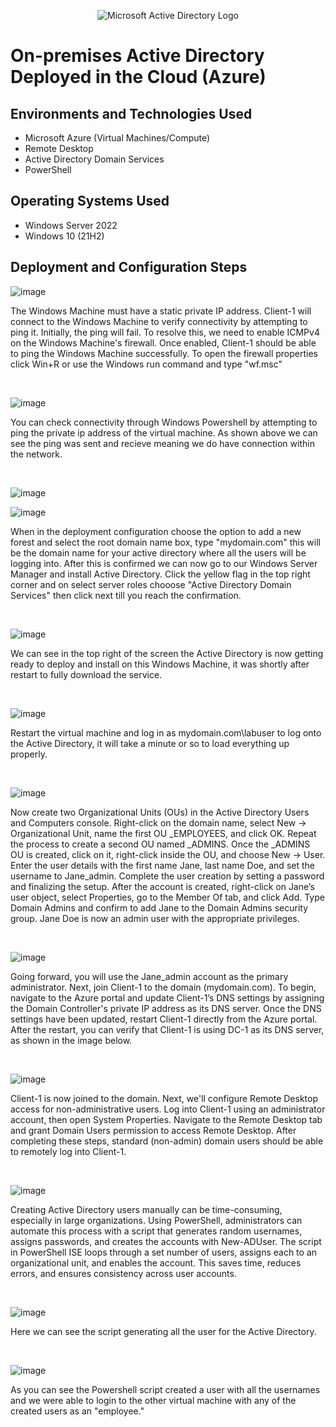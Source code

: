 <p align="center">
<img src="https://i.imgur.com/pU5A58S.png" alt="Microsoft Active Directory Logo"/>
</p>

<h1>On-premises Active Directory Deployed in the Cloud (Azure)</h1>


<h2>Environments and Technologies Used</h2>

- Microsoft Azure (Virtual Machines/Compute)
- Remote Desktop
- Active Directory Domain Services
- PowerShell

<h2>Operating Systems Used </h2>

- Windows Server 2022
- Windows 10 (21H2)


<h2>Deployment and Configuration Steps</h2>

<p>
  
![image](https://github.com/user-attachments/assets/0e91f66e-52e2-4137-b96c-caa3e9c72ed3)


</p>
<p>
The Windows Machine must have a static private IP address. Client-1 will connect to the Windows Machine to verify connectivity by attempting to ping it. Initially, the ping will fail. To resolve this, we need to enable ICMPv4 on the Windows Machine's firewall. Once enabled, Client-1 should be able to ping the Windows Machine successfully. To open the firewall properties click Win+R or use the Windows run command and type "wf.msc"


</p>
<br />

<p>
  
![image](https://github.com/user-attachments/assets/9614e6e1-cda3-404f-94d0-fa62079708b4)

</p>
<p>
You can check connectivity through Windows Powershell by attempting to ping the private ip address of the virtual machine. As shown above we can see the ping was sent and recieve meaning we do have connection within the network.
</p>
<br />

<p>

![image](https://github.com/user-attachments/assets/ce37b828-23d4-4b49-9b51-dda4dcdc4671)

![image](https://github.com/user-attachments/assets/abc594c2-ab20-42ac-88a1-4d6b2d382cde)
</p>
<p>
When in the deployment configuration choose the option to add a new forest and select the root domain name box, type "mydomain.com" this will be the domain name for your active directory where all the users will be logging into. After this is confirmed we can now go to our Windows Server Manager and install Active Directory. Click the yellow flag in the top right corner and on select server roles chooose "Active Directory Domain Services" then click next till  you reach the confirmation.
</p>
<br />

<p>
  
![image](https://github.com/user-attachments/assets/74e96c0b-84ec-42f9-b1dc-aaf8629b504e)
</p>
<p>
We can see in the top right of the screen the Active Directory is now getting ready to deploy and install on this Windows Machine, it was shortly after restart to fully download the service.
</p>
<br />

<p>
  
![image](https://github.com/user-attachments/assets/ad1f5912-dc36-4e72-b00c-f18421a0740f)
</p>
<p>
Restart the virtual machine and log in as mydomain.com\labuser to log onto the Active Directory, it will take a minute or so to load everything up properly.
</p>
<br />

<p>
  
![image](https://github.com/user-attachments/assets/2e2b06fe-89b3-490d-9e19-0ad3b634f73b)
</p>
<p>
  Now create two Organizational Units (OUs) in the Active Directory Users and Computers console. Right-click on the domain name, select New → Organizational Unit, name the first OU _EMPLOYEES, and click OK. Repeat the process to create a second OU named _ADMINS. Once the _ADMINS OU is created, click on it, right-click inside the OU, and choose New → User. Enter the user details with the first name Jane, last name Doe, and set the username to Jane_admin. Complete the user creation by setting a password and finalizing the setup. After the account is created, right-click on Jane’s user object, select Properties, go to the Member Of tab, and click Add. Type Domain Admins and confirm to add Jane to the Domain Admins security group. Jane Doe is now an admin user with the appropriate privileges.
</p>
<br />

<p>
  
![image](https://github.com/user-attachments/assets/14f0ac19-f5bc-4e8a-9da6-d533447fbf17)
</p>
<p>
Going forward, you will use the Jane_admin account as the primary administrator. Next, join Client-1 to the domain (mydomain.com). To begin, navigate to the Azure portal and update Client-1’s DNS settings by assigning the Domain Controller's private IP address as its DNS server. Once the DNS settings have been updated, restart Client-1 directly from the Azure portal. After the restart, you can verify that Client-1 is using DC-1 as its DNS server, as shown in the image below.
</p>
<br />

<p>
  
![image](https://github.com/user-attachments/assets/b5c1a726-49cb-479f-a45e-de00f1a94cf8)
</p>
<p>
Client-1 is now joined to the domain. Next, we'll configure Remote Desktop access for non-administrative users. Log into Client-1 using an administrator account, then open System Properties. Navigate to the Remote Desktop tab and grant Domain Users permission to access Remote Desktop. After completing these steps, standard (non-admin) domain users should be able to remotely log into Client-1.
</p>
<br />

<p>
  
![image](https://github.com/user-attachments/assets/4c352703-7c5d-4b40-b453-f5eeb2ce8c8a)
</p>
<p>
Creating Active Directory users manually can be time-consuming, especially in large organizations. Using PowerShell, administrators can automate this process with a script that generates random usernames, assigns passwords, and creates the accounts with New-ADUser. The script in PowerShell ISE loops through a set number of users, assigns each to an organizational unit, and enables the account. This saves time, reduces errors, and ensures consistency across user accounts.
</p>
<br />

<p>
  
![image](https://github.com/user-attachments/assets/dd12e7c4-0a90-4caf-ab2a-ccd38cd8ac05)
</p>
<p>
Here we can see the script generating all the user for the Active Directory.
</p>
<br />

<p>
  
![image](https://github.com/user-attachments/assets/01eea585-787c-4cce-ba9c-dfb059d3d01c)
</p>
<p>
As you can see the Powershell script created a user with all the usernames and we were able to login to the other virtual machine with any of the created users as an "employee."
</p>
<br />
